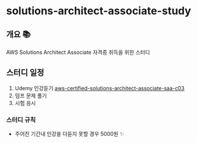 # solutions-architect-associate-study

## 개요 📚

AWS Solutions Architect Associate 자격증 취득을 위한 스터디 

## 스터디 일정

1. Udemy 인강듣기 [aws-certified-solutions-architect-associate-saa-c03](https://www.udemy.com/course/aws-certified-solutions-architect-associate-saa-c03/?couponCode=UPGRADE02223)
2. 덤프 문제 풀기
3. 시험 응시

### 스터디 규칙
- 주어진 기간내 인강을 다듣지 못할 경우 5000원 ✨
